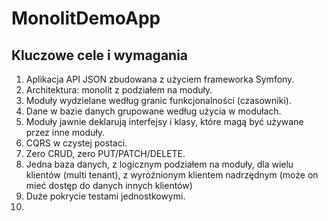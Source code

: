 # MonolitDemoApp

## Kluczowe cele i wymagania

1. Aplikacja API JSON zbudowana z użyciem frameworka Symfony.
2. Architektura: monolit z podziałem na moduły.
3. Moduły wydzielane według granic funkcjonalności (czasowniki).
4. Dane w bazie danych grupowane według użycia w modułach.
5. Moduły jawnie deklarują interfejsy i klasy, które magą być używane przez inne moduły.
6. CQRS w czystej postaci.
7. Zero CRUD, zero PUT/PATCH/DELETE.
8. Jedna baza danych, z logicznym podziałem na moduły, dla wielu klientów (multi tenant), z wyróżnionym klientem nadrzędnym (może on mieć dostęp do danych innych klientów)
9. Duże pokrycie testami jednostkowymi.
10. 

